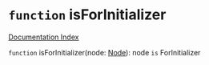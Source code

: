 # `function` isForInitializer

[Documentation Index](../README.md)

`function` isForInitializer(node: [Node](../private.interface.Node/README.md)): node `is` ForInitializer